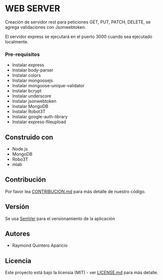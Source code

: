 # WEB SERVER

Creación de servidor rest para peticiones GET, PUT, PATCH, DELETE, se agrega validaciones con Jsonwebtoken.

El servidor express se ejecutará en el puerto 3000 cuando sea ejecutado localmente.

### Pre-requisitos

- Instalar express
- Instalar body-parser
- Instalar colors
- Instalar mongoosejs
- Instalar mongoose-unique-validator
- Instalar bcrypt
- Instalar underscore
- Instalar jsonwebtoken
- Instalar MongoDB
- Instalar Robot3T
- Instalar google-auth-library
- Instalar express-fileupload

## Construido con 

* Node.js
* MongoDB
* Robo3T
* mlab

## Contribución

Por favor lea [CONTRIBUCION.md](CONTRIBUCION.md) para más detalle de nuestro código.

## Versión

Se usa [SemVer](http://semver.org/) para el versionamiento de la aplicación

## Autores
* Raymond Quintero Aparicio

## Licencia

Este proyecto está bajo la licensia (MIT) - ver [LICENSE.md](LICENSE.md) para más detalle.


